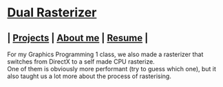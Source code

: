 # [Dual Rasterizer](https://github.com/DaanDemaecker/DualRasterizer)

## | [Projects](README.md)  |    [About me](AboutMe.md)  |    [Resume](Content/DaanDemaeckerCV.pdf) |

For my Graphics Programming 1 class, we also made a rasterizer that switches from DirectX to a self made CPU rasterize.  
One of them is obviously more performant (try to guess which one), but it also taught us a lot more about the process of rasterising. 